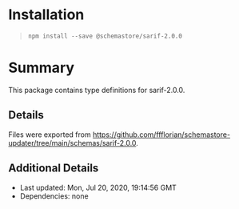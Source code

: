 # Installation
> `npm install --save @schemastore/sarif-2.0.0`

# Summary
This package contains type definitions for sarif-2.0.0.

## Details
Files were exported from https://github.com/ffflorian/schemastore-updater/tree/main/schemas/sarif-2.0.0.

## Additional Details
* Last updated: Mon, Jul 20, 2020, 19:14:56 GMT
* Dependencies: none
